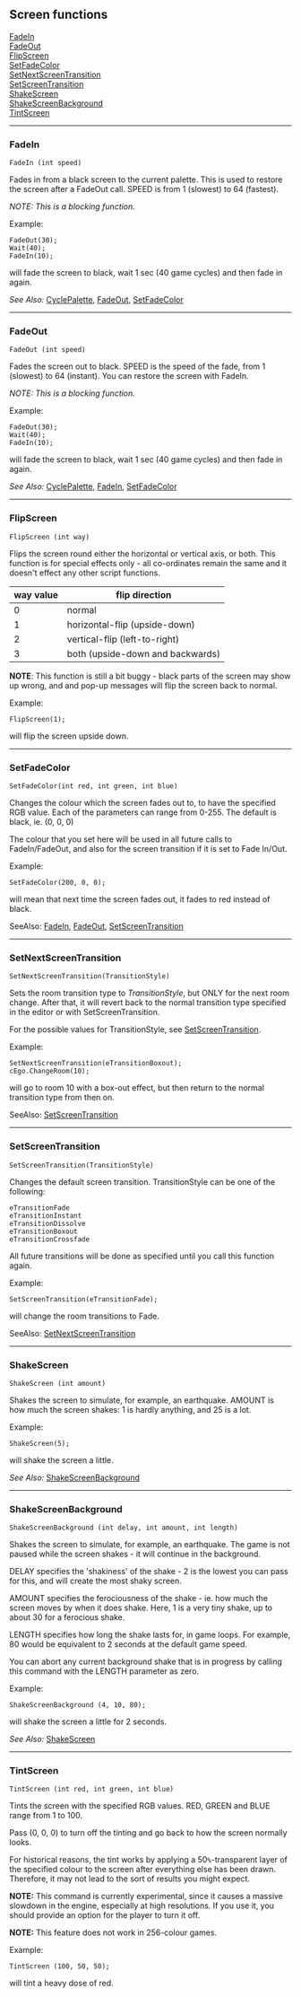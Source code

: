 Screen functions
----------------

[FadeIn](#fadein)\
[FadeOut](#fadeout)\
[FlipScreen](#flipscreen)\
[SetFadeColor](#setfadecolor)\
[SetNextScreenTransition](#setnextscreentransition)\
[SetScreenTransition](#setscreentransition)\
[ShakeScreen](#shakescreen)\
[ShakeScreenBackground](#shakescreenbackground)\
[TintScreen](#tintscreen)

---

### FadeIn

    FadeIn (int speed)

Fades in from a black screen to the current palette. This is used to
restore the screen after a FadeOut call. SPEED is from 1 (slowest) to 64
(fastest).

*NOTE: This is a blocking function.*

Example:

    FadeOut(30);
    Wait(40);
    FadeIn(10);

will fade the screen to black, wait 1 sec (40 game cycles) and then fade
in again.

*See Also:* [CyclePalette](CyclePalette#cyclepalette),
[FadeOut](ShakeScreen#FadeOut), [SetFadeColor](#setfadecolor)

---

### FadeOut

    FadeOut (int speed)

Fades the screen out to black. SPEED is the speed of the fade, from 1
(slowest) to 64 (instant). You can restore the screen with FadeIn.

*NOTE: This is a blocking function.*

Example:

    FadeOut(30);
    Wait(40);
    FadeIn(10);

will fade the screen to black, wait 1 sec (40 game cycles) and then fade
in again.

*See Also:* [CyclePalette](CyclePalette#cyclepalette),
[FadeIn](ShakeScreen#FadeIn), [SetFadeColor](#setfadecolor)

---

### FlipScreen

    FlipScreen (int way)

Flips the screen round either the horizontal or vertical axis, or both.
This function is for special effects only - all co-ordinates remain the
same and it doesn't effect any other script functions.

way value | flip direction
--- | ---
0 | normal
1 | horizontal-flip (upside-down)
2 | vertical-flip (left-to-right)
3 | both (upside-down and backwards)

**NOTE**: This function is still a bit buggy - black parts of the screen
may show up wrong, and and pop-up messages will flip the screen back to
normal.

Example:

    FlipScreen(1);

will flip the screen upside down.

---

### SetFadeColor

    SetFadeColor(int red, int green, int blue)

Changes the colour which the screen fades out to, to have the specified
RGB value. Each of the parameters can range from 0-255. The default is
black, ie. (0, 0, 0)

The colour that you set here will be used in all future calls to
FadeIn/FadeOut, and also for the screen transition if it is set to Fade
In/Out.

Example:

    SetFadeColor(200, 0, 0);

will mean that next time the screen fades out, it fades to red instead
of black.

SeeAlso: [FadeIn](ShakeScreen#FadeIn), [FadeOut](#fadeout),
[SetScreenTransition](ShakeScreen#setscreentransition)

---

### SetNextScreenTransition

    SetNextScreenTransition(TransitionStyle)

Sets the room transition type to *TransitionStyle*, but ONLY for the
next room change. After that, it will revert back to the normal
transition type specified in the editor or with SetScreenTransition.

For the possible values for TransitionStyle, see
[SetScreenTransition](ShakeScreen#setscreentransition).

Example:

    SetNextScreenTransition(eTransitionBoxout);
    cEgo.ChangeRoom(10);

will go to room 10 with a box-out effect, but then return to the normal
transition type from then on.

SeeAlso: [SetScreenTransition](#setscreentransition)

---

### SetScreenTransition

    SetScreenTransition(TransitionStyle)

Changes the default screen transition. TransitionStyle can be one of the
following:

    eTransitionFade
    eTransitionInstant
    eTransitionDissolve
    eTransitionBoxout
    eTransitionCrossfade

All future transitions will be done as specified until you call this
function again.

Example:

    SetScreenTransition(eTransitionFade);

will change the room transitions to Fade.

SeeAlso: [SetNextScreenTransition](ShakeScreen#setnextscreentransition)

---

### ShakeScreen

    ShakeScreen (int amount)

Shakes the screen to simulate, for example, an earthquake. AMOUNT is how
much the screen shakes: 1 is hardly anything, and 25 is a lot.

Example:

    ShakeScreen(5);

will shake the screen a little.

*See Also:* [ShakeScreenBackground](ShakeScreen#shakescreenbackground)

---

### ShakeScreenBackground

    ShakeScreenBackground (int delay, int amount, int length)

Shakes the screen to simulate, for example, an earthquake. The game is
not paused while the screen shakes - it will continue in the background.

DELAY specifies the 'shakiness' of the shake - 2 is the lowest you can
pass for this, and will create the most shaky screen.

AMOUNT specifies the ferociousness of the shake - ie. how much the
screen moves by when it does shake. Here, 1 is a very tiny shake, up to
about 30 for a ferocious shake.

LENGTH specifies how long the shake lasts for, in game loops. For
example, 80 would be equivalent to 2 seconds at the default game speed.

You can abort any current background shake that is in progress by
calling this command with the LENGTH parameter as zero.

Example:

    ShakeScreenBackground (4, 10, 80);

will shake the screen a little for 2 seconds.

*See Also:* [ShakeScreen](ShakeScreen#shakescreen)

---

### TintScreen

    TintScreen (int red, int green, int blue)

Tints the screen with the specified RGB values. RED, GREEN and BLUE
range from 1 to 100.

Pass (0, 0, 0) to turn off the tinting and go back to how the screen
normally looks.

For historical reasons, the tint works by applying a 50`%`-transparent
layer of the specified colour to the screen after everything else has
been drawn. Therefore, it may not lead to the sort of results you might
expect.

**NOTE:** This command is currently experimental, since it causes a
massive slowdown in the engine, especially at high resolutions. If you
use it, you should provide an option for the player to turn it off.

**NOTE:** This feature does not work in 256-colour games.

Example:

    TintScreen (100, 50, 50);

will tint a heavy dose of red.
